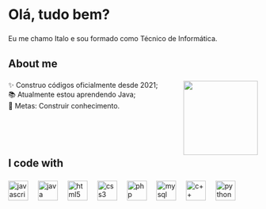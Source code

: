
<h1 align="left"> Olá, tudo bem?</h1>

###

<p align="left">Eu me chamo Italo e sou formado como Técnico de Informática.</p>

###

<h2 align="left">About me</h2>

###

<img align = "right" width = "150" padding-right="5%" src = "https://pa1.aminoapps.com/7572/7a340cce57ef1d11bfb0f00c09e3c103a4dcb16dr1-216-266_00.gif">

<!-- https://i.pinimg.com/736x/0c/0e/27/0c0e2707b16b44940f47611f1ebaf1a4.jpg -->

<p align="left">✨ Construo códigos oficialmente desde 2021;<br>
  📚 Atualmente estou aprendendo Java;<br>
  🎯 Metas: Construir conhecimento.</p> <br><br><br>

###

<h2 align="left">I code with</h2>

###

<div align="left">
  <img src="https://cdn.jsdelivr.net/gh/devicons/devicon/icons/javascript/javascript-original.svg" height="40" alt="javascript logo"  />
  <img width="12" />
  <img src="https://cdn.jsdelivr.net/gh/devicons/devicon/icons/java/java-original.svg" height="40" alt="java logo"  />
  <img width="12" />
  <img src="https://cdn.jsdelivr.net/gh/devicons/devicon/icons/html5/html5-original.svg" height="40" alt="html5 logo"  />
  <img width="12" />
  <img src="https://cdn.jsdelivr.net/gh/devicons/devicon/icons/css3/css3-original.svg" height="40" alt="css3 logo"  />
  <img width="12" />
  <img src="https://cdn.jsdelivr.net/gh/devicons/devicon/icons/php/php-original.svg" height="40" alt="php logo"  />
  <img width="12" />
  <img src="https://cdn.jsdelivr.net/gh/devicons/devicon/icons/mysql/mysql-original.svg" height="40" alt="mysql logo"  />
  <img width="12" />
  <img src="https://cdn.jsdelivr.net/gh/devicons/devicon/icons/cplusplus/cplusplus-original.svg" height="40" alt="c++ logo"  />
  <img width="12" />
  <img src="https://cdn.jsdelivr.net/gh/devicons/devicon/icons/python/python-original.svg" height="40" alt="python logo"  />
</div>

###
